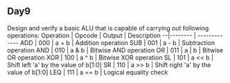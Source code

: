 ## Day9
Design and verify a basic ALU that is capable of carrying out following operations:
Operation | Opcode | Output | Description
--|-------- | -------------
ADD | 000 | a + b | Addition operation
SUB | 001 | a - b | Subtraction operation
AND | 010 | a & b | Bitwise AND operation
OR | 011 | a | b | Bitwise OR operation
XOR | 100 | a ^ b | Bitwise XOR operation
SL | 101 | a << b | Shift left 'a' by the value of b[1:0]
SR | 110 | a >> b | Shift right 'a' by the value of b[1:0]
LEQ | 111 | a == b | Logical equality check


